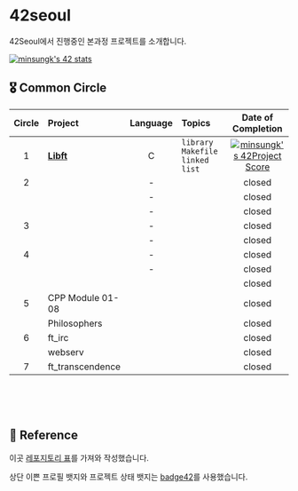# 42seoul  

42Seoul에서 진행중인 본과정 프로젝트를 소개합니다.  


[![minsungk's 42 stats](https://badge42.herokuapp.com/api/stats/minsungk)](https://github.com/JaeSeoKim/badge42)  

  
    

## 🎖 Common Circle  


| Circle | Project                | Language | Topics                                           | Date of Completion |
| :----: | :--------------------- | :------: | :----------------------------------------------- | :----------------: |
|   1    | [**Libft**](https://github.com/MinsoftK/libft) |    C     | `library` `Makefile` `linked list`               |   [![minsungk's 42Project Score](https://badge42.herokuapp.com/api/project/minsungk/ibft)](https://github.com/JaeSeoKim/badge42)    |
|   2    |      |    -     |  |   closed    |
|        |      |    -     |  |   closed    |
|        |      |    -     |  |   closed    |
|   3    |      |    -    |  |   closed    |
|        |      |    -     |  |   closed    |
|   4    |      |    -    |  |   closed    |
|        |      |    -     |                                                  |       closed       |
|        |      |          |                                                  |       closed       |
|   5    | CPP Module 01-08       |          |                                                  |       closed       |
|        | Philosophers           |          |                                                  |       closed       |
|   6    | ft_irc                 |          |                                                  |       closed       |
|        | webserv                |          |                                                  |       closed       |
|   7    | ft_transcendence       |          |                                                  |       closed       |

<br/>
<br/>
<br/>

## 📒 Reference
이곳 [레포지토리 표](https://github.com/365kim/42_cursus)를 가져와 작성했습니다.  

상단 이쁜 프로필 뱃지와 프로젝트 상태 뱃지는 [badge42](https://github.com/JaeSeoKim/badge42)를 사용했습니다.



